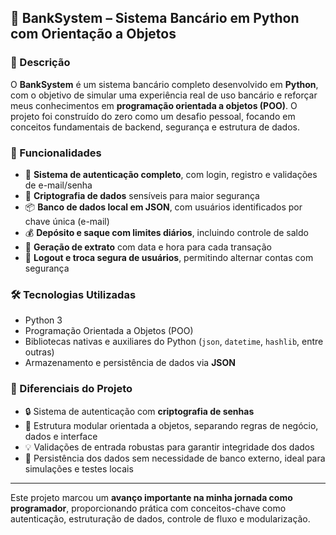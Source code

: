 ## 🏦 BankSystem – Sistema Bancário em Python com Orientação a Objetos

### 🧾 Descrição

O **BankSystem** é um sistema bancário completo desenvolvido em **Python**, com o objetivo de simular uma experiência real de uso bancário e reforçar meus conhecimentos em **programação orientada a objetos (POO)**. O projeto foi construído do zero como um desafio pessoal, focando em conceitos fundamentais de backend, segurança e estrutura de dados.

### 🧩 Funcionalidades

* 🔐 **Sistema de autenticação completo**, com login, registro e validações de e-mail/senha
* 🔑 **Criptografia de dados** sensíveis para maior segurança
* 📦 **Banco de dados local em JSON**, com usuários identificados por chave única (e-mail)
* 💰 **Depósito e saque com limites diários**, incluindo controle de saldo
* 🧾 **Geração de extrato** com data e hora para cada transação
* 🔄 **Logout e troca segura de usuários**, permitindo alternar contas com segurança

### 🛠️ Tecnologias Utilizadas

* Python 3
* Programação Orientada a Objetos (POO)
* Bibliotecas nativas e auxiliares do Python (`json`, `datetime`, `hashlib`, entre outras)
* Armazenamento e persistência de dados via **JSON**

### 🚀 Diferenciais do Projeto

* 🔒 Sistema de autenticação com **criptografia de senhas**
* 🧠 Estrutura modular orientada a objetos, separando regras de negócio, dados e interface
* 💡 Validações de entrada robustas para garantir integridade dos dados
* 📁 Persistência dos dados sem necessidade de banco externo, ideal para simulações e testes locais

---

Este projeto marcou um **avanço importante na minha jornada como programador**, proporcionando prática com conceitos-chave como autenticação, estruturação de dados, controle de fluxo e modularização.
